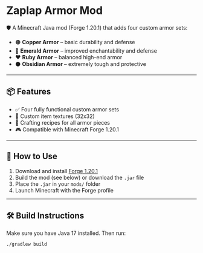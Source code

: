 # Zaplap Armor Mod

🛡️ A Minecraft Java mod (Forge 1.20.1) that adds four custom armor sets:

- 🟠 **Copper Armor** – basic durability and defense  
- 💚 **Emerald Armor** – improved enchantability and defense  
- ❤️ **Ruby Armor** – balanced high-end armor  
- ⚫ **Obsidian Armor** – extremely tough and protective  

---

## 📦 Features

- ✅ Four fully functional custom armor sets  
- 🎨 Custom item textures (32x32)  
- 🔧 Crafting recipes for all armor pieces  
- 🎮 Compatible with Minecraft Forge 1.20.1  

---

## 🧪 How to Use

1. Download and install [Forge 1.20.1](https://files.minecraftforge.net/)  
2. Build the mod (see below) or download the `.jar` file  
3. Place the `.jar` in your `mods/` folder  
4. Launch Minecraft with the Forge profile  

---

## 🛠️ Build Instructions

Make sure you have Java 17 installed. Then run:

```bash
./gradlew build
